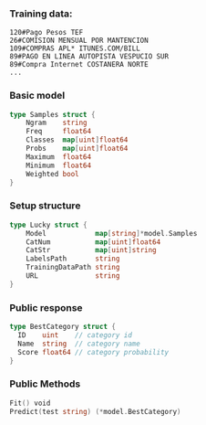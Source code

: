 ### Training data:
```text
120#Pago Pesos TEF
26#COMISION MENSUAL POR MANTENCION
109#COMPRAS APL* ITUNES.COM/BILL
89#PAGO EN LINEA AUTOPISTA VESPUCIO SUR
89#Compra Internet COSTANERA NORTE
...
```

### Basic model
```go
type Samples struct {
    Ngram    string
    Freq     float64
    Classes  map[uint]float64
    Probs    map[uint]float64
    Maximum  float64
    Minimum  float64
    Weighted bool
}
```

### Setup structure
```go
type Lucky struct {
    Model            map[string]*model.Samples
    CatNum           map[uint]float64
    CatStr           map[uint]string
    LabelsPath       string
    TrainingDataPath string
    URL              string
}
```

### Public response
```go
type BestCategory struct {
  ID    uint    // category id
  Name  string  // category name
  Score float64 // category probability
}
```

### Public Methods
```go
Fit() void
Predict(test string) (*model.BestCategory)
```
